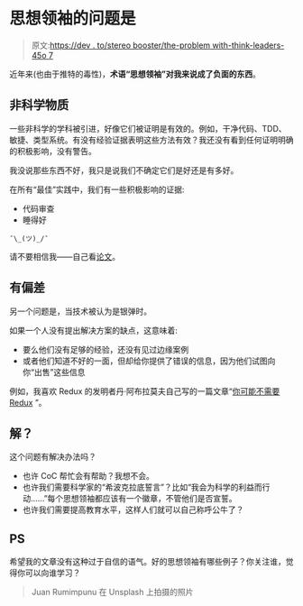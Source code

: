 # 思想领袖的问题是

> 原文:[https://dev . to/stereo booster/the-problem with-think-leaders-45o 7](https://dev.to/stereobooster/the-problem-with-thought-leaders-45o7)

近年来(也由于推特的毒性)，**术语“思想领袖”对我来说成了负面的东西**。

## [](#nonescientific-matter)非科学物质

一些非科学的学科被引进，好像它们被证明是有效的。例如，干净代码、TDD、敏捷、类型系统。有没有经验证据表明这些方法有效？我还没有看到任何证明明确的积极影响，没有警告。

我没说那些东西不好，我只是说我们不确定它们是好还是有多好。

在所有“最佳”实践中，我们有一些积极影响的证据:

*   代码审查
*   睡得好

`¯\_(ツ)_/¯`

请不要相信我——自己看[论文](https://www.hillelwayne.com/talks/what-we-know-we-dont-know/)。

## [](#biased)有偏差

另一个问题是，当技术被认为是银弹时。

如果一个人没有提出解决方案的缺点，这意味着:

*   要么他们没有足够的经验，还没有见过边缘案例
*   或者他们知道不好的一面，但却给你提供了错误的信息，因为他们试图向你“出售”这些信息

例如，我喜欢 Redux 的发明者丹·阿布拉莫夫自己写的一篇文章“[你可能不需要 Redux](https://medium.com/@dan_abramov/you-might-not-need-redux-be46360cf367) ”。

## [](#solution)解？

这个问题有解决办法吗？

*   也许 CoC 帮忙会有帮助？我想不会。
*   也许我们需要科学家的“希波克拉底誓言”？比如“我会为科学的利益而行动……”每个思想领袖都应该有一个徽章，不管他们是否宣誓。
*   也许我们需要提高教育水平，这样人们就可以自己称呼公牛了？

## [](#ps)PS

希望我的文章没有这种过于自信的语气。好的思想领袖有哪些例子？你关注谁，觉得你可以向谁学习？

> Juan Rumimpunu 在 Unsplash 上拍摄的照片